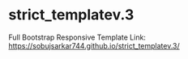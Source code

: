 # strict_templatev.3
Full Bootstrap Responsive Template
Link: https://sobujsarkar744.github.io/strict_templatev.3/
